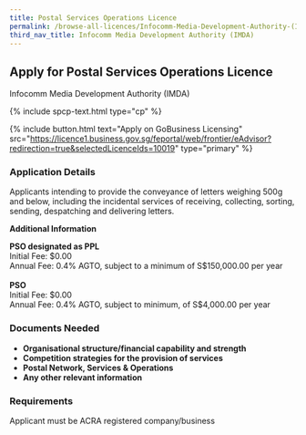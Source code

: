 ```yaml
---
title: Postal Services Operations Licence
permalink: /browse-all-licences/Infocomm-Media-Development-Authority-(IMDA)/Postal-Services-Operations-Licence
third_nav_title: Infocomm Media Development Authority (IMDA)
---
```


## Apply for Postal Services Operations Licence

Infocomm Media Development Authority (IMDA)

{% include spcp-text.html type="cp" %}

{% include button.html text="Apply on GoBusiness Licensing" src="https://licence1.business.gov.sg/feportal/web/frontier/eAdvisor?redirection=true&selectedLicenceIds=10019" type="primary" %}

<H3>Application Details</H3>

<p>Applicants intending to provide the conveyance of letters weighing 500g and below, including the incidental services of receiving, collecting, sorting, sending, despatching and delivering letters.</p>

<strong>Additional Information</strong>

<p><strong>PSO designated as PPL<br /></strong>Initial Fee: $0.00<br />Annual Fee: 0.4% AGTO, subject to a minimum of S$150,000.00 per year<strong><br /><br />PSO<br /></strong>Initial Fee: $0.00<br />Annual Fee: 0.4% AGTO, subject to minimum, of S$4,000.00 per year<strong><br /></strong></p>

<H3>Documents Needed</H3>

<ul>
 <li><strong>Organisational structure/financial capability and strength</strong></li>
 <li><strong>Competition strategies for the provision of services</strong></li>
 <li><strong>Postal Network, Services & Operations</strong></li>
 <li><strong>Any other relevant information</strong></li>
 </ul>

<H3>Requirements</H3>

Applicant must be ACRA registered company/business

